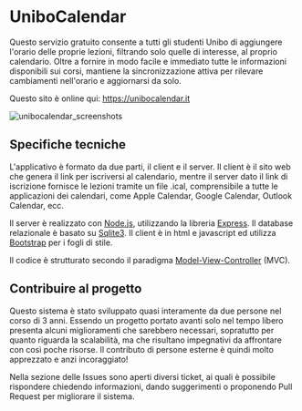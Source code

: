 # UniboCalendar
Questo servizio gratuito consente a tutti gli studenti Unibo di aggiungere l'orario delle proprie lezioni, filtrando solo quelle di interesse, al proprio calendario. Oltre a fornire in modo facile e immediato tutte le informazioni disponibili sui corsi, mantiene la sincronizzazione attiva per rilevare cambiamenti nell'orario e aggiornarsi da solo.

Questo sito è 
online qui: https://unibocalendar.it

![unibocalendar_screenshots](https://user-images.githubusercontent.com/35273715/188617075-59af9148-33d6-425b-a1e9-21d81ba64d87.png)

## Specifiche tecniche
L'applicativo è formato da due parti, il client e il server. Il client è il sito web che genera il link per iscriversi al calendario, mentre il server dato il link di iscrizione fornisce le lezioni tramite un file .ical, comprensibile a tutte le applicazioni dei calendari, come Apple Calendar, Google Calendar, Outlook Calendar, ecc.

Il server è realizzato con [Node.js](https://nodejs.dev/en/), utilizzando la libreria [Express](https://expressjs.com/it/). Il database relazionale è basato su [Sqlite3](https://www.npmjs.com/package/sqlite3).
Il client è in html e javascript ed utilizza [Bootstrap](https://getbootstrap.com) per i fogli di stile.

Il codice è strutturato secondo il paradigma [Model-View-Controller](https://it.wikipedia.org/wiki/Model-view-controller) (MVC).

## Contribuire al progetto
Questo sistema è stato sviluppato quasi interamente da due persone nel corso di 3 anni. Essendo un progetto portato avanti solo nel tempo libero presenta alcuni miglioramenti che sarebbero necessari, sopratutto per quanto riguarda la scalabilità, ma che risultano impegnativi da affrontare con così poche risorse. Il contributo di persone esterne è quindi molto apprezzato e anzi incoraggiato!

Nella sezione delle Issues sono aperti diversi ticket, ai quali è possibile rispondere chiedendo informazioni, dando suggerimenti o proponendo Pull Request per migliorare il sistema.
